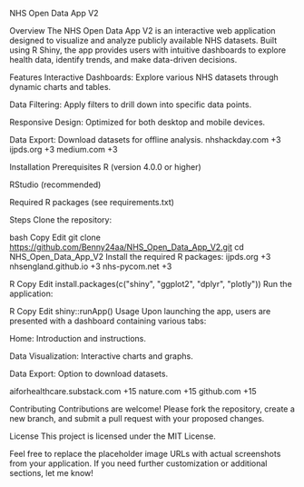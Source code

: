 NHS Open Data App V2


Overview
The NHS Open Data App V2 is an interactive web application designed to visualize and analyze publicly available NHS datasets. Built using R Shiny, the app provides users with intuitive dashboards to explore health data, identify trends, and make data-driven decisions.

Features
Interactive Dashboards: Explore various NHS datasets through dynamic charts and tables.

Data Filtering: Apply filters to drill down into specific data points.

Responsive Design: Optimized for both desktop and mobile devices.

Data Export: Download datasets for offline analysis.
nhshackday.com
+3
ijpds.org
+3
medium.com
+3

Installation
Prerequisites
R (version 4.0.0 or higher)

RStudio (recommended)

Required R packages (see requirements.txt)

Steps
Clone the repository:

bash
Copy
Edit
git clone https://github.com/Benny24aa/NHS_Open_Data_App_V2.git
cd NHS_Open_Data_App_V2
Install the required R packages:
ijpds.org
+3
nhsengland.github.io
+3
nhs-pycom.net
+3

R
Copy
Edit
install.packages(c("shiny", "ggplot2", "dplyr", "plotly"))
Run the application:

R
Copy
Edit
shiny::runApp()
Usage
Upon launching the app, users are presented with a dashboard containing various tabs:

Home: Introduction and instructions.

Data Visualization: Interactive charts and graphs.

Data Export: Option to download datasets.


aiforhealthcare.substack.com
+15
nature.com
+15
github.com
+15

Contributing
Contributions are welcome! Please fork the repository, create a new branch, and submit a pull request with your proposed changes.

License
This project is licensed under the MIT License.

Feel free to replace the placeholder image URLs with actual screenshots from your application. If you need further customization or additional sections, let me know!
